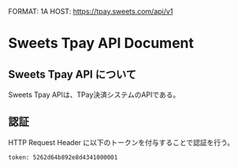 FORMAT: 1A
HOST: https://tpay.sweets.com/api/v1

# Sweets Tpay API Document

## Sweets Tpay API について
Sweets Tpay APIは、TPay決済システムのAPIである。

## 認証
HTTP Request Header に以下のトークンを付与することで認証を行う。
```http
token: 5262d64b892e8d4341000001
```

<!-- include(function.md) -->
<!-- include(account.md) -->
<!-- include(checkout.md) -->
<!-- include(deposit.md) -->
<!-- include(transfer.md) -->
<!-- include(transaction.md) -->
<!-- include(invoice.md) -->
<!-- include(register_card.md) -->
